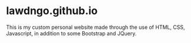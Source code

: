 # lawdngo.github.io
This is my custom personal website made through the use of HTML, CSS, Javascript, in addition to some Bootstrap and JQuery.
